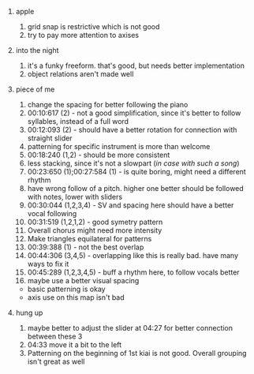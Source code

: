 1. apple
	1. grid snap is restrictive which is not good
	2. try to pay more attention to axises
2. into the night
	1. it's a funky freeform. that's good, but needs better implementation
	2. object relations aren't made well
3. piece of me
	1. change the spacing for better following the piano
	2. 00:10:617 (2) - not a good simplification, since it's better to follow syllables, instead of a full word
	3. 00:12:093 (2) - should have a better rotation for connection with straight slider
	4. patterning for specific instrument is more than welcome
	5. 00:18:240 (1,2) - should be more consistent
	6. less stacking, since it's not a slowpart (*in case with such a song*)
	7. 00:23:650 (1);00:27:584 (1) - is quite boring, might need a different rhythm
	8. have wrong follow of a pitch. higher one better should be followed with notes, lower with sliders
	9. 00:30:044 (1,2,3,4) - SV and spacing here should have a better vocal following 
	10. 00:31:519 (1,2,1,2) - good symetry pattern
	11. Overall chorus might need more intensity
	12. Make triangles equilateral for patterns
	13. 00:39:388 (1) - not the best overlap
	14. 00:44:306 (3,4,5) - overlapping like this is really bad. have many ways to fix it
	15. 00:45:289 (1,2,3,4,5) - buff a rhythm here, to follow vocals better
	16. maybe use a better visual spacing
	
	- basic patterning is okay
	- axis use on this map isn't bad
4. hung up
	1. maybe better to adjust the slider at 04:27 for better connection between these 3
	2. 04:33 move it a bit to the left 
	3. Patterning on the beginning of 1st kiai is not good. Overall grouping isn't great as well